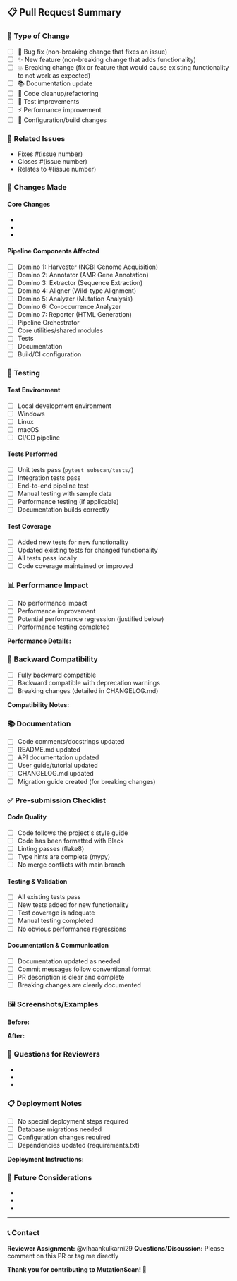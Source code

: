 ## 📋 Pull Request Summary

<!-- Provide a brief description of the changes in this PR -->

### 🎯 Type of Change
<!-- Check the type of change your PR introduces -->

- [ ] 🐛 Bug fix (non-breaking change that fixes an issue)
- [ ] ✨ New feature (non-breaking change that adds functionality)
- [ ] 💥 Breaking change (fix or feature that would cause existing functionality to not work as expected)
- [ ] 📚 Documentation update
- [ ] 🧹 Code cleanup/refactoring
- [ ] 🧪 Test improvements
- [ ] ⚡ Performance improvement
- [ ] 🔧 Configuration/build changes

### 🔗 Related Issues
<!-- Link to related issues using keywords like "Fixes #123", "Closes #456", "Relates to #789" -->

- Fixes #(issue number)
- Closes #(issue number)
- Relates to #(issue number)

### 📝 Changes Made
<!-- Describe the changes in detail -->

#### Core Changes
- 
- 
- 

#### Pipeline Components Affected
<!-- Check all that apply -->
- [ ] Domino 1: Harvester (NCBI Genome Acquisition)
- [ ] Domino 2: Annotator (AMR Gene Annotation)
- [ ] Domino 3: Extractor (Sequence Extraction)
- [ ] Domino 4: Aligner (Wild-type Alignment)
- [ ] Domino 5: Analyzer (Mutation Analysis)
- [ ] Domino 6: Co-occurrence Analyzer
- [ ] Domino 7: Reporter (HTML Generation)
- [ ] Pipeline Orchestrator
- [ ] Core utilities/shared modules
- [ ] Tests
- [ ] Documentation
- [ ] Build/CI configuration

### 🧪 Testing
<!-- Describe how you tested your changes -->

#### Test Environment
- [ ] Local development environment
- [ ] Windows
- [ ] Linux
- [ ] macOS
- [ ] CI/CD pipeline

#### Tests Performed
- [ ] Unit tests pass (`pytest subscan/tests/`)
- [ ] Integration tests pass
- [ ] End-to-end pipeline test
- [ ] Manual testing with sample data
- [ ] Performance testing (if applicable)
- [ ] Documentation builds correctly

#### Test Coverage
- [ ] Added new tests for new functionality
- [ ] Updated existing tests for changed functionality
- [ ] All tests pass locally
- [ ] Code coverage maintained or improved

### 📊 Performance Impact
<!-- If applicable, describe performance implications -->

- [ ] No performance impact
- [ ] Performance improvement
- [ ] Potential performance regression (justified below)
- [ ] Performance testing completed

**Performance Details:**
<!-- Describe any performance changes, benchmarks, or considerations -->

### 🔄 Backward Compatibility
<!-- Describe compatibility implications -->

- [ ] Fully backward compatible
- [ ] Backward compatible with deprecation warnings
- [ ] Breaking changes (detailed in CHANGELOG.md)

**Compatibility Notes:**
<!-- Describe any compatibility considerations -->

### 📚 Documentation
<!-- Check all documentation that was updated -->

- [ ] Code comments/docstrings updated
- [ ] README.md updated
- [ ] API documentation updated
- [ ] User guide/tutorial updated
- [ ] CHANGELOG.md updated
- [ ] Migration guide created (for breaking changes)

### ✅ Pre-submission Checklist
<!-- Ensure all items are completed before requesting review -->

#### Code Quality
- [ ] Code follows the project's style guide
- [ ] Code has been formatted with Black
- [ ] Linting passes (flake8)
- [ ] Type hints are complete (mypy)
- [ ] No merge conflicts with main branch

#### Testing & Validation
- [ ] All existing tests pass
- [ ] New tests added for new functionality
- [ ] Test coverage is adequate
- [ ] Manual testing completed
- [ ] No obvious performance regressions

#### Documentation & Communication
- [ ] Documentation updated as needed
- [ ] Commit messages follow conventional format
- [ ] PR description is clear and complete
- [ ] Breaking changes are clearly documented

### 🖼️ Screenshots/Examples
<!-- If applicable, add screenshots or example outputs -->

**Before:**
<!-- Screenshot or example of the old behavior -->

**After:**
<!-- Screenshot or example of the new behavior -->

### 🤔 Questions for Reviewers
<!-- Any specific areas you'd like reviewers to focus on -->

- 
- 
- 

### 📋 Deployment Notes
<!-- Any special deployment considerations -->

- [ ] No special deployment steps required
- [ ] Database migrations needed
- [ ] Configuration changes required
- [ ] Dependencies updated (requirements.txt)

**Deployment Instructions:**
<!-- If special steps are needed -->

### 🔮 Future Considerations
<!-- Any future work or considerations related to this PR -->

- 
- 
- 

---

### 📞 Contact
<!-- How to reach you for questions about this PR -->

**Reviewer Assignment:** @vihaankulkarni29
**Questions/Discussion:** Please comment on this PR or tag me directly

**Thank you for contributing to MutationScan! 🧬**